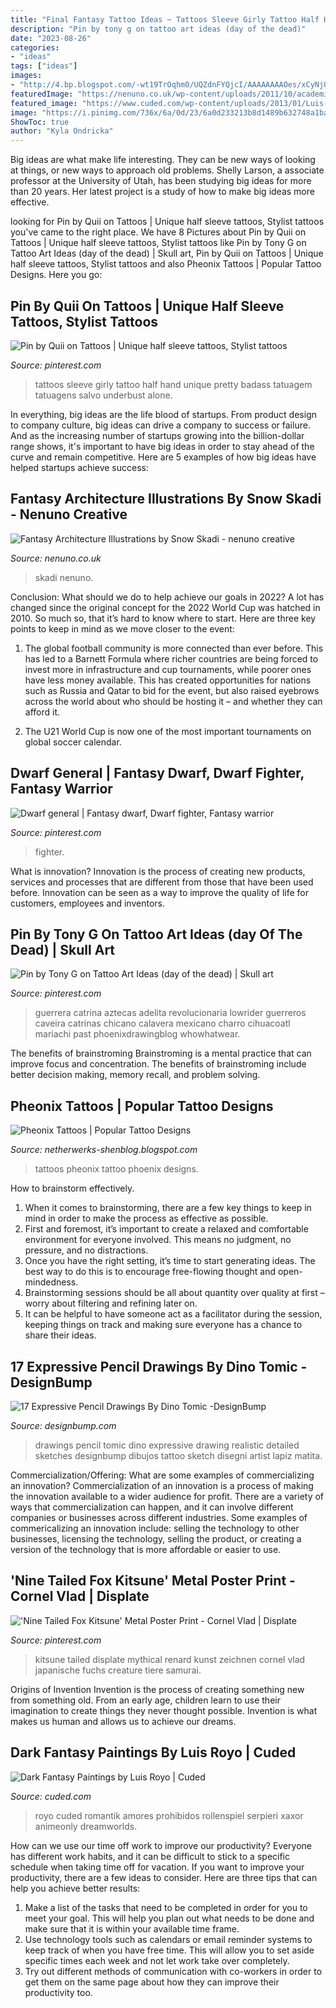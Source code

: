 ```yaml
---
title: "Final Fantasy Tattoo Ideas ~ Tattoos Sleeve Girly Tattoo Half Hand Unique Pretty Badass Tatuagem Tatuagens Salvo Underbust Alone"
description: "Pin by tony g on tattoo art ideas (day of the dead)"
date: "2023-08-26"
categories:
- "ideas"
tags: ["ideas"]
images:
- "http://4.bp.blogspot.com/-wt19TrOqhm0/UQZdnFYQjcI/AAAAAAAAOes/xCyNjQhl4ck/s1600/final-version-of-phoenix-tattoo-622621.jpg"
featuredImage: "https://nenuno.co.uk/wp-content/uploads/2011/10/academia600_805.jpg"
featured_image: "https://www.cuded.com/wp-content/uploads/2013/01/Luis-Royo10.jpg"
image: "https://i.pinimg.com/736x/6a/0d/23/6a0d233213b8d1489b632748a1ba763d.jpg"
ShowToc: true
author: "Kyla Ondricka"
---
```



Big ideas are what make life interesting. They can be new ways of looking at things, or new ways to approach old problems. Shelly Larson, a associate professor at the University of Utah, has been studying big ideas for more than 20 years. Her latest project is a study of how to make big ideas more effective.

	

		
looking for Pin by Quii on Tattoos | Unique half sleeve tattoos, Stylist tattoos you've came to the right place. We have 8 Pictures about Pin by Quii on Tattoos | Unique half sleeve tattoos, Stylist tattoos like Pin by Tony G on Tattoo Art Ideas (day of the dead) | Skull art, Pin by Quii on Tattoos | Unique half sleeve tattoos, Stylist tattoos and also Pheonix Tattoos | Popular Tattoo Designs. Here you go:
		
    
## Pin By Quii On Tattoos | Unique Half Sleeve Tattoos, Stylist Tattoos

<img loading=lazy src="https://i.pinimg.com/736x/da/04/21/da0421a17d7b23612caba46733d015d4.jpg" onerror="this.onerror=null;this.src='https://tse2.mm.bing.net/th?id=OIP.RffM6O4qHUgmASlhvQJLZAHaJ4&amp;pid=15.1';" alt="Pin by Quii on Tattoos | Unique half sleeve tattoos, Stylist tattoos">

_Source: pinterest.com_

>tattoos sleeve girly tattoo half hand unique pretty badass tatuagem tatuagens salvo underbust alone. 

	

In everything, big ideas are the life blood of startups. From product design to company culture, big ideas can drive a company to success or failure. And as the increasing number of startups growing into the billion-dollar range shows, it's important to have big ideas in order to stay ahead of the curve and remain competitive. Here are 5 examples of how big ideas have helped startups achieve success: 
    
## Fantasy Architecture Illustrations By Snow Skadi - Nenuno Creative

<img loading=lazy src="https://nenuno.co.uk/wp-content/uploads/2011/10/academia600_805.jpg" onerror="this.onerror=null;this.src='https://tse3.mm.bing.net/th?id=OIP.3IATHHvXPz7_IImfV7syyQHaJ7&amp;pid=15.1';" alt="Fantasy Architecture Illustrations by Snow Skadi - nenuno creative">

_Source: nenuno.co.uk_

>skadi nenuno. 

	

Conclusion: What should we do to help achieve our goals in 2022?
A lot has changed since the original concept for the 2022 World Cup was hatched in 2010. So much so, that it’s hard to know where to start. Here are three key points to keep in mind as we move closer to the event:
1. The global football community is more connected than ever before. This has led to a Barnett Formula where richer countries are being forced to invest more in infrastructure and cup tournaments, while poorer ones have less money available. This has created opportunities for nations such as Russia and Qatar to bid for the event, but also raised eyebrows across the world about who should be hosting it – and whether they can afford it.

2. The U21 World Cup is now one of the most important tournaments on global soccer calendar.

    
## Dwarf General | Fantasy Dwarf, Dwarf Fighter, Fantasy Warrior

<img loading=lazy src="https://i.pinimg.com/736x/d1/83/69/d18369fc90f0b38840d15bf6133abb0e.jpg" onerror="this.onerror=null;this.src='https://tse3.mm.bing.net/th?id=OIP.ea1TZPD8DMhvE1q4K_9iaQAAAA&amp;pid=15.1';" alt="Dwarf general | Fantasy dwarf, Dwarf fighter, Fantasy warrior">

_Source: pinterest.com_

>fighter. 

	

What is innovation?
Innovation is the process of creating new products, services and processes that are different from those that have been used before. Innovation can be seen as a way to improve the quality of life for customers, employees and inventors.

    
## Pin By Tony G On Tattoo Art Ideas (day Of The Dead) | Skull Art

<img loading=lazy src="https://i.pinimg.com/736x/4f/ad/d4/4fadd413ce1ecac602e40b6c2c869be9.jpg" onerror="this.onerror=null;this.src='https://tse1.mm.bing.net/th?id=OIP.ylczi2fCrUEyw_wMXGjEygHaLo&amp;pid=15.1';" alt="Pin by Tony G on Tattoo Art Ideas (day of the dead) | Skull art">

_Source: pinterest.com_

>guerrera catrina aztecas adelita revolucionaria lowrider guerreros caveira catrinas chicano calavera mexicano charro cihuacoatl mariachi past phoenixdrawingblog whowhatwear. 

	

The benefits of brainstroming
Brainstroming is a mental practice that can improve focus and concentration. The benefits of brainstroming include better decision making, memory recall, and problem solving.

    
## Pheonix Tattoos | Popular Tattoo Designs

<img loading=lazy src="http://4.bp.blogspot.com/-wt19TrOqhm0/UQZdnFYQjcI/AAAAAAAAOes/xCyNjQhl4ck/s1600/final-version-of-phoenix-tattoo-622621.jpg" onerror="this.onerror=null;this.src='https://tse3.mm.bing.net/th?id=OIP.10G-wLQS9jDcZ8PFjOI3ewHaNb&amp;pid=15.1';" alt="Pheonix Tattoos | Popular Tattoo Designs">

_Source: netherwerks-shenblog.blogspot.com_

>tattoos pheonix tattoo phoenix designs. 

	

How to brainstorm effectively.
1. When it comes to brainstorming, there are a few key things to keep in mind in order to make the process as effective as possible. 
2. First and foremost, it’s important to create a relaxed and comfortable environment for everyone involved. This means no judgment, no pressure, and no distractions. 
3. Once you have the right setting, it’s time to start generating ideas. The best way to do this is to encourage free-flowing thought and open-mindedness. 
4. Brainstorming sessions should be all about quantity over quality at first – worry about filtering and refining later on. 
5. It can be helpful to have someone act as a facilitator during the session, keeping things on track and making sure everyone has a chance to share their ideas. 

    
## 17 Expressive Pencil Drawings By Dino Tomic -DesignBump

<img loading=lazy src="https://designbump.com/wp-content/uploads/2014/09/atomiccircus-realistic-pencil-drawings-dino-tomic-14.jpg" onerror="this.onerror=null;this.src='https://tse4.mm.bing.net/th?id=OIP.eOEAldG-OrL-pCi3JneYTwHaHa&amp;pid=15.1';" alt="17 Expressive Pencil Drawings By Dino Tomic -DesignBump">

_Source: designbump.com_

>drawings pencil tomic dino expressive drawing realistic detailed sketches designbump dibujos tattoo sketch disegni artist lapiz matita. 

	

Commercialization/Offering: What are some examples of commercializing an innovation?
Commercialization of an innovation is a process of making the innovation available to a wider audience for profit. There are a variety of ways that commercialization can happen, and it can involve different companies or businesses across different industries. Some examples of commericalizing an innovation include: selling the technology to other businesses, licensing the technology, selling the product, or creating a version of the technology that is more affordable or easier to use.

    
## &#039;Nine Tailed Fox Kitsune&#039; Metal Poster Print - Cornel Vlad | Displate

<img loading=lazy src="https://i.pinimg.com/736x/6a/0d/23/6a0d233213b8d1489b632748a1ba763d.jpg" onerror="this.onerror=null;this.src='https://tse4.mm.bing.net/th?id=OIP.ltQyWulY92tpUVnvfslZzwHaKX&amp;pid=15.1';" alt="&#039;Nine Tailed Fox Kitsune&#039; Metal Poster Print - Cornel Vlad | Displate">

_Source: pinterest.com_

>kitsune tailed displate mythical renard kunst zeichnen cornel vlad japanische fuchs creature tiere samurai. 

	

Origins of Invention
Invention is the process of creating something new from something old. From an early age, children learn to use their imagination to create things they never thought possible. Invention is what makes us human and allows us to achieve our dreams.

    
## Dark Fantasy Paintings By Luis Royo | Cuded

<img loading=lazy src="https://www.cuded.com/wp-content/uploads/2013/01/Luis-Royo10.jpg" onerror="this.onerror=null;this.src='https://tse1.mm.bing.net/th?id=OIP.d8EjuP0LBddtbmgi7EKW6QHaJ_&amp;pid=15.1';" alt="Dark Fantasy Paintings by Luis Royo | Cuded">

_Source: cuded.com_

>royo cuded romantik amores prohibidos rollenspiel serpieri xaxor animeonly dreamworlds. 

	

How can we use our time off work to improve our productivity?
Everyone has different work habits, and it can be difficult to stick to a specific schedule when taking time off for vacation. If you want to improve your productivity, there are a few ideas to consider. Here are three tips that can help you achieve better results: 
1. Make a list of the tasks that need to be completed in order for you to meet your goal. This will help you plan out what needs to be done and make sure that it is within your available time frame. 
2. Use technology tools such as calendars or email reminder systems to keep track of when you have free time. This will allow you to set aside specific times each week and not let work take over completely. 
3. Try out different methods of communication with co-workers in order to get them on the same page about how they can improve their productivity too.

